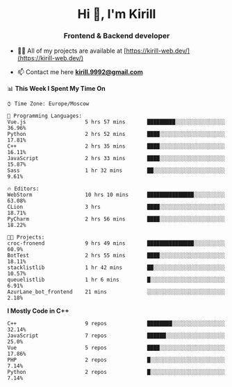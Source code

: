 <h1 align="center">Hi 👋, I'm Kirill</h1>
<h3 align="center">Frontend & Backend developer</h3>

- 👨‍💻 All of my projects are available at [https://kirill-web.dev/](https://kirill-web.dev/)

- 📫 Contact me here **kirill.9992@gmail.com**











<!--START_SECTION:waka-->
📊 **This Week I Spent My Time On** 

```text
⌚︎ Time Zone: Europe/Moscow

💬 Programming Languages: 
Vue.js                   5 hrs 57 mins       █████████░░░░░░░░░░░░░░░░   36.96% 
Python                   2 hrs 52 mins       ████░░░░░░░░░░░░░░░░░░░░░   17.81% 
C++                      2 hrs 35 mins       ████░░░░░░░░░░░░░░░░░░░░░   16.11% 
JavaScript               2 hrs 33 mins       ████░░░░░░░░░░░░░░░░░░░░░   15.87% 
Sass                     1 hr 32 mins        ██░░░░░░░░░░░░░░░░░░░░░░░   9.61%

🔥 Editors: 
WebStorm                 10 hrs 10 mins      ███████████████░░░░░░░░░░   63.08% 
CLion                    3 hrs               ████░░░░░░░░░░░░░░░░░░░░░   18.71% 
PyCharm                  2 hrs 56 mins       ████░░░░░░░░░░░░░░░░░░░░░   18.22%

🐱‍💻 Projects: 
croc-fronend             9 hrs 49 mins       ███████████████░░░░░░░░░░   60.9% 
BotTest                  2 hrs 55 mins       ████░░░░░░░░░░░░░░░░░░░░░   18.11% 
stacklistlib             1 hr 42 mins        ██░░░░░░░░░░░░░░░░░░░░░░░   10.57% 
queuelistlib             1 hr 6 mins         █░░░░░░░░░░░░░░░░░░░░░░░░   6.91% 
AzurLane_bot_frontend    21 mins             ░░░░░░░░░░░░░░░░░░░░░░░░░   2.18%

```

**I Mostly Code in C++** 

```text
C++                      9 repos             ████████░░░░░░░░░░░░░░░░░   32.14% 
JavaScript               7 repos             ██████░░░░░░░░░░░░░░░░░░░   25.0% 
Vue                      5 repos             ████░░░░░░░░░░░░░░░░░░░░░   17.86% 
PHP                      2 repos             █░░░░░░░░░░░░░░░░░░░░░░░░   7.14% 
Python                   2 repos             █░░░░░░░░░░░░░░░░░░░░░░░░   7.14%

```



<!--END_SECTION:waka-->
